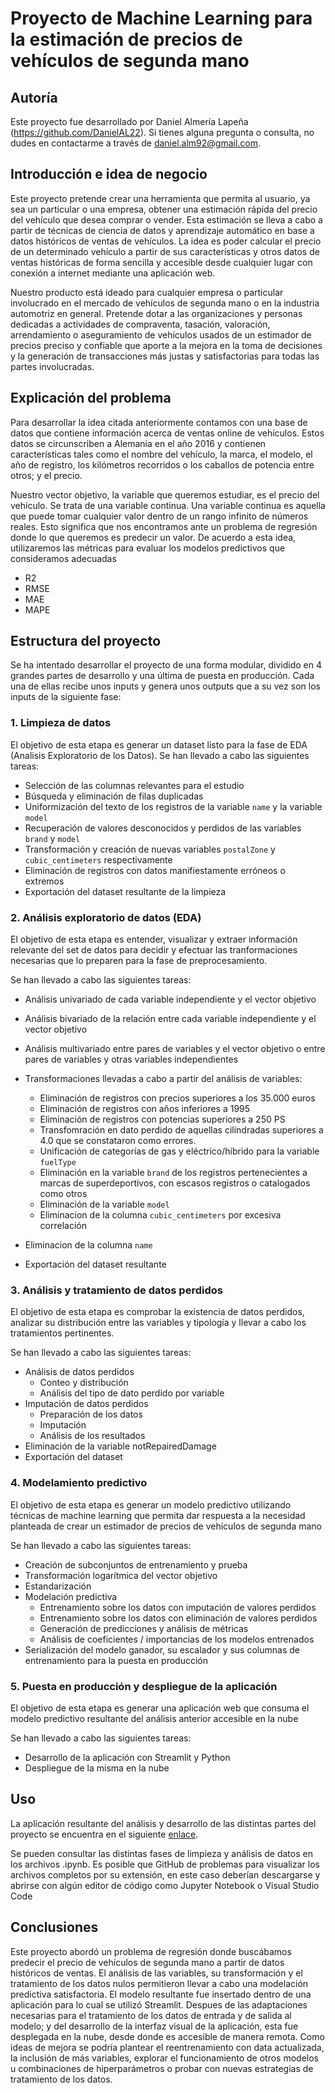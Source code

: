 # Proyecto de Machine Learning para la estimación de precios de vehículos de segunda mano

## Autoría

Este proyecto fue desarrollado por Daniel Almería Lapeña (https://github.com/DanielAL22). 
Si tienes alguna pregunta o consulta, no dudes en contactarme a través de [daniel.alm92@gmail.com](mailto:daniel.alm92@gmail.com).

## Introducción e idea de negocio
Este proyecto pretende crear una herramienta que permita al usuario, ya sea un particular o una empresa, obtener una estimación rápida del precio del vehículo que desea comprar o vender.
Esta estimación se lleva a cabo a partir de técnicas de ciencia de datos y aprendizaje automático en base a datos históricos de ventas de vehículos. La idea es poder calcular el precio de un 
determinado vehículo a partir de sus características y otros datos de ventas históricas de forma sencilla y accesible desde cualquier lugar con conexión a internet mediante una aplicación web.

Nuestro producto está ideado para cualquier empresa o particular involucrado en el mercado de vehículos de segunda mano o en la industria automotriz en general.
Pretende dotar a las organizaciones y personas dedicadas a actividades de compraventa, tasación, valoración, arrendamiento o aseguramiento de vehículos usados de un estimador de precios 
preciso y confiable que aporte a la mejora en la toma de decisiones y la generación de transacciones más justas y satisfactorias para todas las partes involucradas.

## Explicación del problema
Para desarrollar la idea citada anteriormente contamos con una base de datos que contiene información acerca de ventas online de vehículos. Estos datos se circunscriben a Alemania en el 
año 2016 y contienen características tales como el nombre del vehículo, la marca, el modelo, el año de registro, los kilómetros recorridos o los caballos de potencia entre otros; y el precio.

Nuestro vector objetivo, la variable que queremos estudiar, es el precio del vehículo. Se trata de una variable continua. 
Una variable continua es aquella que puede tomar cualquier valor dentro de un rango infinito de números reales. Esto significa que nos encontramos ante un problema de regresión donde lo
que queremos es predecir un valor. De acuerdo a esta idea, utilizaremos las métricas para evaluar los modelos predictivos que consideramos adecuadas
- R2
- RMSE
- MAE
- MAPE

## Estructura del proyecto
Se ha intentado desarrollar el proyecto de una forma modular, dividido en 4 grandes partes de desarrollo y una última de puesta en producción. Cada una de ellas recibe unos inputs y genera unos
outputs que a su vez son los inputs de la siguiente fase:

### 1. Limpieza de datos
El objetivo de esta etapa es generar un dataset listo para la fase de EDA (Analisis Exploratorio de los Datos).
Se han llevado a cabo las siguientes tareas:
- Selección de las columnas relevantes para el estudio
- Búsqueda y eliminación de filas duplicadas
- Uniformización del texto de los registros de la variable `name` y la variable `model`
- Recuperación de valores desconocidos y perdidos de las variables `brand` y `model`
- Transformación y creación de nuevas variables `postalZone` y `cubic_centimeters` respectivamente
- Eliminación de registros con datos manifiestamente erróneos o extremos
- Exportación del dataset resultante de la limpieza

### 2. Análisis exploratorio de datos (EDA)
El objetivo de esta etapa es entender, visualizar y extraer información relevante del set de datos para decidir y efectuar las tranformaciones necesarias que lo preparen para la fase de preprocesamiento.

Se han llevado a cabo las siguientes tareas:
- Análisis univariado de cada variable independiente y el vector objetivo
- Análisis bivariado de la relación entre cada variable independiente y el vector objetivo
- Análisis multivariado entre pares de variables y el vector objetivo o entre pares de variables y otras variables independientes
- Transformaciones llevadas a cabo a partir del análisis de variables:
    - Eliminación de registros con precios superiores a los 35.000 euros
    - Eliminación de registros con años inferiores a 1995
    - Eliminación de registros con potencias superiores a 250 PS
    - Transfomración en dato perdido de aquellas cilindradas superiores a 4.0 que se constataron como errores.
    - Unificación de categorías de gas y eléctrico/híbrido para la variable `fuelType`
    - Eliminación en la variable `brand` de los registros pertenecientes a marcas de superdeportivos, con escasos registros o catalogados como otros
    - Eliminación de la variable `model`
    - Eliminacion de la columna `cubic_centimeters` por excesiva correlación
     
- Eliminacion de la columna `name`
- Exportación del dataset resultante

### 3. Análisis y tratamiento de datos perdidos
El objetivo de esta etapa es comprobar la existencia de datos perdidos, analizar su distribución entre las variables y tipología y llevar a cabo los tratamientos pertinentes.

Se han llevado a cabo las siguientes tareas:
- Análisis de datos perdidos
    - Conteo y distribución
    - Análisis del tipo de dato perdido por variable
- Imputación de datos perdidos
    - Preparación de los datos
    - Imputación
    - Análisis de los resultados
- Eliminación de la variable notRepairedDamage
- Exportación del dataset

### 4. Modelamiento predictivo
El objetivo de esta etapa es generar un modelo predictivo utilizando técnicas de machine learning que permita dar respuesta a la necesidad planteada de crear un estimador de precios de vehículos de segunda mano

Se han llevado a cabo las siguientes tareas:
- Creación de subconjuntos de entrenamiento y prueba
- Transformación logarítmica del vector objetivo
- Estandarización
- Modelación predictiva
    - Entrenamiento sobre los datos con imputación de valores perdidos 
    - Entrenamiento sobre los datos con eliminación de valores perdidos
    - Generación de predicciones y análisis de métricas
    - Análisis de coeficientes / importancias de los modelos entrenados
- Serialización del modelo ganador, su escalador y sus columnas de entrenamiento para la puesta en producción

### 5. Puesta en producción y despliegue de la aplicación
El objetivo de esta etapa es generar una aplicación web que consuma el modelo predictivo resultante del análisis anterior accesible en la nube

Se han llevado a cabo las siguientes tareas:
- Desarrollo de la aplicación con Streamlit y Python
- Despliegue de la misma en la nube

## Uso
La aplicación resultante del análisis y desarrollo de las distintas partes del proyecto se encuentra en el siguiente [enlace](https://motorpricingermany.streamlit.app/).

Se pueden consultar las distintas fases de limpieza y análisis de datos en los archivos .ipynb. Es posible que GitHub de problemas para visualizar los archivos completos por su extensión, en este caso deberían descargarse y abrirse con algún editor de código como Jupyter Notebook o Visual Studio Code

## Conclusiones
Este proyecto abordó un problema de regresión donde buscábamos predecir el precio de vehículos de segunda mano a partir de datos históricos de ventas. El análisis de las variables, su transformación y el tratamiento de los datos nulos permitieron llevar a cabo una modelación predictiva satisfactoria. El modelo resultante fue insertado dentro de una aplicación para lo cual se utilizó Streamlit. Despues de las adaptaciones necesarias para el tratamiento de los datos de entrada y de salida al modelo; y del desarrollo de la interfaz visual de la aplicación, esta fue desplegada en la nube, desde donde es accesible de manera remota. Como ideas de mejora se podría plantear el reentrenamiento con data actualizada, la inclusión de más variables, explorar el funcionamiento de otros modelos u combinaciones de hiperparámetros o probar con nuevas estrategias de tratamiento de los datos.

